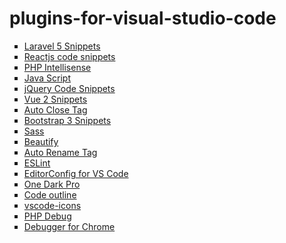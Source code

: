 # plugins-for-visual-studio-code

<ul style="list-style-type:square">
  <li><a href="https://marketplace.visualstudio.com/items?itemName=onecentlin.laravel5-snippets">Laravel 5 Snippets</a></li>
   <li><a href="https://marketplace.visualstudio.com/items?itemName=xabikos.ReactSnippets">Reactjs code snippets</a></li>
  <li><a href="https://marketplace.visualstudio.com/items?itemName=felixfbecker.php-intellisense">PHP Intellisense</a></li>
  <li><a href="https://marketplace.visualstudio.com/items?itemName=dbaeumer.vscode-eslint">Java Script</a></li>
  <li><a href="https://marketplace.visualstudio.com/items?itemName=donjayamanne.jquerysnippets">jQuery Code Snippets</a></li>
  <li><a href="https://marketplace.visualstudio.com/items?itemName=hollowtree.vue-snippets">Vue 2 Snippets</a></li>
  <li><a href="https://marketplace.visualstudio.com/items?itemName=formulahendry.auto-close-tag">Auto Close Tag</a></li>
  <li><a href="https://marketplace.visualstudio.com/items?itemName=wcwhitehead.bootstrap-3-snippets">Bootstrap 3 Snippets</a></li>
  <li><a href="https://marketplace.visualstudio.com/items?itemName=robinbentley.sass-indented">Sass</a></li>
  <li><a href="https://marketplace.visualstudio.com/items?itemName=HookyQR.beautify">Beautify</a></li>
  <li><a href="https://marketplace.visualstudio.com/items?itemName=formulahendry.auto-rename-tag">Auto Rename Tag</a></li>
  <li><a href="https://marketplace.visualstudio.com/items?itemName=dbaeumer.vscode-eslint">ESLint</a></li>
  <li><a href="https://marketplace.visualstudio.com/items?itemName=EditorConfig.EditorConfig">EditorConfig for VS Code</a></li>
  <li><a href="https://marketplace.visualstudio.com/items?itemName=zhuangtongfa.Material-theme">One Dark Pro</a></li>
    <li><a href="https://marketplace.visualstudio.com/items?itemName=patrys.vscode-code-outline">Code outline</a></li>
  <li><a href="https://marketplace.visualstudio.com/items?itemName=robertohuertasm.vscode-icons">vscode-icons</a></li>
  <li><a href="https://marketplace.visualstudio.com/items?itemName=felixfbecker.php-debug">PHP Debug</a></li>
  <li><a href="https://marketplace.visualstudio.com/items?itemName=msjsdiag.debugger-for-chrome">Debugger for Chrome</a></li>
</ul>

